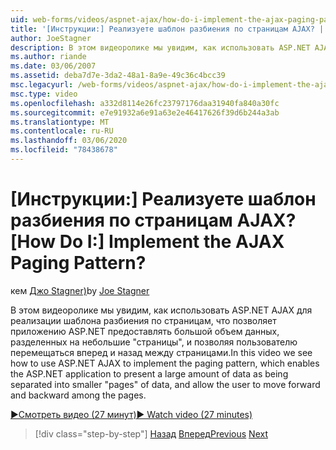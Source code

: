 ```yaml
---
uid: web-forms/videos/aspnet-ajax/how-do-i-implement-the-ajax-paging-pattern
title: '[Инструкции:] Реализуете шаблон разбиения по страницам AJAX? | Документы Майкрософт'
author: JoeStagner
description: В этом видеоролике мы увидим, как использовать ASP.NET AJAX для реализации шаблона подкачки, что позволяет приложению ASP.NET предоставлять большой объем данных в виде BEIN вместо BEGIN...
ms.author: riande
ms.date: 03/06/2007
ms.assetid: deba7d7e-3da2-48a1-8a9e-49c36c4bcc39
msc.legacyurl: /web-forms/videos/aspnet-ajax/how-do-i-implement-the-ajax-paging-pattern
msc.type: video
ms.openlocfilehash: a332d8114e26fc23797176daa31940fa840a30fc
ms.sourcegitcommit: e7e91932a6e91a63e2e46417626f39d6b244a3ab
ms.translationtype: MT
ms.contentlocale: ru-RU
ms.lasthandoff: 03/06/2020
ms.locfileid: "78438678"
---
```

# <a name="how-do-i-implement-the-ajax-paging-pattern"></a><span data-ttu-id="e9853-104">[Инструкции:] Реализуете шаблон разбиения по страницам AJAX?</span><span class="sxs-lookup"><span data-stu-id="e9853-104">[How Do I:] Implement the AJAX Paging Pattern?</span></span>

<span data-ttu-id="e9853-105">кем [Джо Stagner)](https://github.com/JoeStagner)</span><span class="sxs-lookup"><span data-stu-id="e9853-105">by [Joe Stagner](https://github.com/JoeStagner)</span></span>

<span data-ttu-id="e9853-106">В этом видеоролике мы увидим, как использовать ASP.NET AJAX для реализации шаблона разбиения по страницам, что позволяет приложению ASP.NET предоставлять большой объем данных, разделенных на небольшие "страницы", и позволяя пользователю перемещаться вперед и назад между страницами.</span><span class="sxs-lookup"><span data-stu-id="e9853-106">In this video we see how to use ASP.NET AJAX to implement the paging pattern, which enables the ASP.NET application to present a large amount of data as being separated into smaller "pages" of data, and allow the user to move forward and backward among the pages.</span></span>

[<span data-ttu-id="e9853-107">&#9654;Смотреть видео (27 минут)</span><span class="sxs-lookup"><span data-stu-id="e9853-107">&#9654; Watch video (27 minutes)</span></span>](https://channel9.msdn.com/Blogs/ASP-NET-Site-Videos/how-do-i-implement-the-ajax-paging-pattern)

> [!div class="step-by-step"]
> <span data-ttu-id="e9853-108">[Назад](how-do-i-implement-the-predictive-fetch-pattern-for-ajax.md)
> [Вперед](how-do-i-implement-the-ajax-incremental-page-display-pattern.md)</span><span class="sxs-lookup"><span data-stu-id="e9853-108">[Previous](how-do-i-implement-the-predictive-fetch-pattern-for-ajax.md)
[Next](how-do-i-implement-the-ajax-incremental-page-display-pattern.md)</span></span>
